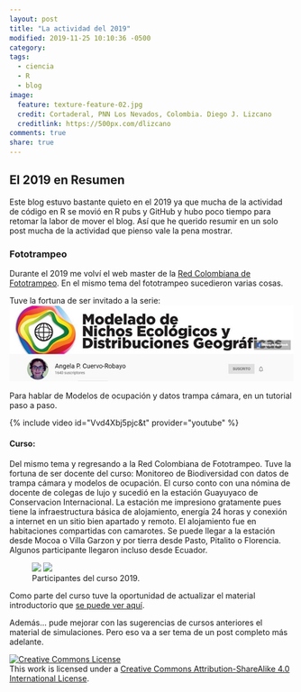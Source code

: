 ```yaml
---
layout: post
title: "La actividad del 2019"
modified: 2019-11-25 10:10:36 -0500
category:
tags:   
  - ciencia
  - R
  - blog
image:
  feature: texture-feature-02.jpg
  credit: Cortaderal, PNN Los Nevados, Colombia. Diego J. Lizcano
  creditlink: https://500px.com/dlizcano
comments: true
share: true
---
```


## El 2019 en Resumen

Este blog estuvo bastante quieto en el 2019 ya que mucha de la actividad de código en R se movió en R pubs y GitHub y hubo poco tiempo para retomar la labor de mover el blog. Así que he querido resumir en un solo post mucha de la actividad que pienso vale la pena mostrar.    

### Fototrampeo

Durante el 2019 me volví el web master de la  [Red Colombiana de Fototrampeo](https://redfototrampeo.netlify.app/). En el mismo tema del fototrampeo sucedieron varias cosas.

Tuve la fortuna de ser invitado a la serie:
![Modelado de Nichos Ecológicos y Distribuciones Geográficas](/images/2019/Angela_Cuervo.jpg)

Para hablar de Modelos de ocupación y datos trampa cámara, en un tutorial paso a paso.

{% include video id="Vvd4Xbj5pjc&t" provider="youtube" %}

#### Curso: 

Del mismo tema y regresando a la Red Colombiana de Fototrampeo. Tuve la fortuna de ser docente del curso: Monitoreo de Biodiversidad con datos de trampa cámara y modelos de ocupación. El curso conto con una nómina de docente de colegas de lujo y sucedió en la estación Guayuyaco de Conservacion Internacional. La estación me impresiono gratamente pues tiene la infraestructura básica de alojamiento, energía 24 horas y conexión a internet en un sitio bien apartado y remoto. El alojamiento fue en habitaciones compartidas con camarotes. Se puede llegar a la estación desde Mocoa o Villa Garzon y por tierra desde Pasto, Pitalito o Florencia. Algunos participante llegaron incluso desde Ecuador. 


<figure class="half">
    <a href="/images/curso/7D2_6006.jpg"><img src="/images/curso/7D2_6006.jpg"></a>
    <a href="/images/curso/7D2_6018.jpg"><img src="/images/curso/7D2_6018.jpg"></a>
    <figcaption>Participantes del curso 2019.</figcaption>
</figure>


Como parte del curso tuve la oportunidad de actualizar el material introductorio que  [se puede ver aquí](https://dlizcano.github.io/IntroOccuPresent/index_Piamonte.html).



Además... pude mejorar con las sugerencias de cursos anteriores el material de simulaciones. Pero eso va a ser tema de un post completo más adelante.



<p>
<a rel="license" href="http://creativecommons.org/licenses/by-sa/4.0/"><img alt="Creative Commons License" style="border-width:0" src="http://i.creativecommons.org/l/by-sa/4.0/88x31.png" /></a><br />This work is licensed under a <a rel="license" href="http://creativecommons.org/licenses/by-sa/4.0/">Creative Commons Attribution-ShareAlike 4.0 International License</a>.
</p>
